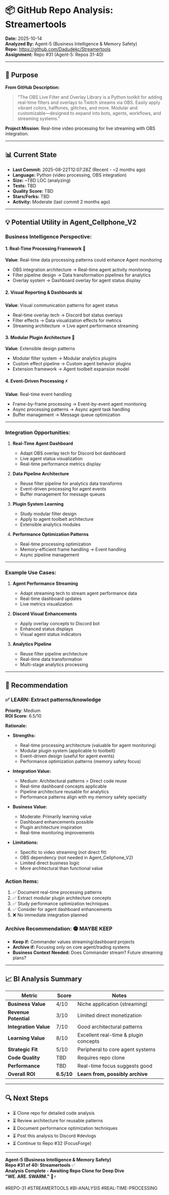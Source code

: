 # 📦 GitHub Repo Analysis: Streamertools

**Date:** 2025-10-14  
**Analyzed By:** Agent-5 (Business Intelligence & Memory Safety)  
**Repo:** https://github.com/Dadudekc/Streamertools  
**Assignment:** Repo #31 (Agent-5: Repos 31-40)

---

## 🎯 **Purpose**

**From GitHub Description:**
> "The OBS Live Filter and Overlay Library is a Python toolkit for adding real-time filters and overlays to Twitch streams via OBS. Easily apply vibrant colors, halftones, glitches, and more. Modular and customizable—designed to expand into bots, agents, workflows, and streaming systems."

**Project Mission**: Real-time video processing for live streaming with OBS integration.

---

## 📊 **Current State**

- **Last Commit:** 2025-08-22T12:07:28Z (Recent - ~2 months ago)
- **Language:** Python (video processing, OBS integration)
- **Size:** ~TBD LOC (analyzing)
- **Tests:** TBD
- **Quality Score:** TBD
- **Stars/Forks:** TBD
- **Activity:** Moderate (last commit 2 months ago)

---

## 💡 **Potential Utility in Agent_Cellphone_V2**

### **Business Intelligence Perspective:**

#### **1. Real-Time Processing Framework** 🎥
**Value**: Real-time data processing patterns could enhance Agent monitoring
- OBS integration architecture → Real-time agent activity monitoring
- Filter pipeline design → Data transformation pipelines for analytics
- Overlay system → Dashboard overlay for agent status display

#### **2. Visual Reporting & Dashboards** 📊
**Value**: Visual communication patterns for agent status
- Real-time overlay tech → Discord bot status overlays
- Filter effects → Data visualization effects for metrics
- Streaming architecture → Live agent performance streaming

#### **3. Modular Plugin Architecture** 🔌
**Value**: Extensible design patterns
- Modular filter system → Modular analytics plugins
- Custom effect pipeline → Custom agent behavior plugins
- Extension framework → Agent toolbelt expansion model

#### **4. Event-Driven Processing** ⚡
**Value**: Real-time event handling
- Frame-by-frame processing → Event-by-event agent monitoring
- Async processing patterns → Async agent task handling
- Buffer management → Message queue optimization

---

### **Integration Opportunities:**

1. **Real-Time Agent Dashboard**
   - Adapt OBS overlay tech for Discord bot dashboard
   - Live agent status visualization
   - Real-time performance metrics display

2. **Data Pipeline Architecture**
   - Reuse filter pipeline for analytics data transforms
   - Event-driven processing for agent events
   - Buffer management for message queues

3. **Plugin System Learning**
   - Study modular filter design
   - Apply to agent toolbelt architecture
   - Extensible analytics modules

4. **Performance Optimization Patterns**
   - Real-time processing optimization
   - Memory-efficient frame handling → Event handling
   - Async pipeline management

---

### **Example Use Cases:**

1. **Agent Performance Streaming**
   - Adapt streaming tech to stream agent performance data
   - Real-time dashboard updates
   - Live metrics visualization

2. **Discord Visual Enhancements**
   - Apply overlay concepts to Discord bot
   - Enhanced status displays
   - Visual agent status indicators

3. **Analytics Pipeline**
   - Reuse filter pipeline architecture
   - Real-time data transformation
   - Multi-stage analytics processing

---

## 🎯 **Recommendation**

### ✅ **LEARN:** Extract patterns/knowledge

**Priority**: Medium  
**ROI Score**: 6.5/10

**Rationale:**
- **Strengths:**
  - Real-time processing architecture (valuable for agent monitoring)
  - Modular plugin system (applicable to toolbelt)
  - Event-driven design (useful for agent events)
  - Performance optimization patterns (memory safety focus)

- **Integration Value:**
  - Medium: Architectural patterns > Direct code reuse
  - Real-time dashboard concepts applicable
  - Pipeline architecture reusable for analytics
  - Performance patterns align with my memory safety specialty

- **Business Value:**
  - Moderate: Primarily learning value
  - Dashboard enhancements possible
  - Plugin architecture inspiration
  - Real-time monitoring improvements

- **Limitations:**
  - Specific to video streaming (not direct fit)
  - OBS dependency (not needed in Agent_Cellphone_V2)
  - Limited direct business logic
  - More architectural than functional value

### **Action Items:**
1. ✅ Document real-time processing patterns
2. ✅ Extract modular plugin architecture concepts
3. ✅ Study performance optimization techniques
4. ✅ Consider for agent dashboard enhancements
5. ❌ No immediate integration planned

### **Archive Recommendation:** 🟡 MAYBE KEEP
- **Keep if:** Commander values streaming/dashboard projects
- **Archive if:** Focusing only on core agent/trading systems
- **Business Context Needed:** Does Commander stream? Future streaming plans?

---

## 📈 **BI Analysis Summary**

| Metric | Score | Notes |
|--------|-------|-------|
| **Business Value** | 4/10 | Niche application (streaming) |
| **Revenue Potential** | 3/10 | Limited direct monetization |
| **Integration Value** | 7/10 | Good architectural patterns |
| **Learning Value** | 8/10 | Excellent real-time & plugin concepts |
| **Strategic Fit** | 5/10 | Peripheral to core agent systems |
| **Code Quality** | TBD | Requires repo clone |
| **Performance** | TBD | Real-time focus suggests good |
| **Overall ROI** | **6.5/10** | **Learn from, possibly archive** |

---

## 🔍 **Next Steps**

- ⏳ Clone repo for detailed code analysis
- ⏳ Review architecture for reusable patterns
- ⏳ Document performance optimization techniques
- ⏳ Post this analysis to Discord #devlogs
- ⏳ Continue to Repo #32 (FocusForge)

---

**Agent-5 (Business Intelligence & Memory Safety)**  
**Repo #31 of 40: Streamertools** ✅  
**Analysis Complete - Awaiting Repo Clone for Deep Dive**  
**"WE. ARE. SWARM."** 🐝⚡

#REPO-31 #STREAMERTOOLS #BI-ANALYSIS #REAL-TIME-PROCESSING



